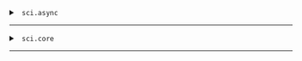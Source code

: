 <details>


<summary><code> sci.async </code></summary>


## sci.async
<details>


<summary><code>eval-string*</code> </summary>


### `eval-string*`

[Source](https://github.com/babashka/sci/blob/master/src/sci/async.cljs#L8-L8)
</details>


</details>


<hr>
<details>


<summary><code> sci.core </code></summary>


## sci.core
<details>


<summary><code>*1</code> </summary>


### `*1`

[Source](https://github.com/babashka/sci/blob/master/src/sci/core.cljc#L113-L113)
</details>


<details>


<summary><code>*2</code> </summary>


### `*2`

[Source](https://github.com/babashka/sci/blob/master/src/sci/core.cljc#L114-L114)
</details>


<details>


<summary><code>*3</code> </summary>


### `*3`

[Source](https://github.com/babashka/sci/blob/master/src/sci/core.cljc#L115-L115)
</details>


<details>


<summary><code>*e</code> </summary>


### `*e`

[Source](https://github.com/babashka/sci/blob/master/src/sci/core.cljc#L116-L116)
</details>


<details>


<summary><code>add-class!</code> - Adds class (JVM class or JS object) to <i>ctx</i> as <i>class-name</i> (a </summary>


### `add-class!`
> <code>[ctx class-name class]</code><br>

Adds class (JVM class or JS object) to `ctx` as `class-name` (a
  symbol). Returns mutated context.

[Source](https://github.com/babashka/sci/blob/master/src/sci/core.cljc#L440-L450)
</details>


<details>


<summary><code>add-import!</code> - Adds import of class named by <i>class-name</i> (a symbol) to namespace named by <i>ns- </summary>


### `add-import!`
> <code>[ctx ns-name class-name alias]</code><br>

Adds import of class named by `class-name` (a symbol) to namespace named by `ns-name` (a symbol) under alias `alias` (a symbol). Returns mutated context.

[Source](https://github.com/babashka/sci/blob/master/src/sci/core.cljc#L452-L457)
</details>


<details>


<summary><code>all-ns</code> - Returns all SCI ns objects in the <i>ctx</i> </summary>


### `all-ns`
> <code>[ctx]</code><br>

Returns all SCI ns objects in the `ctx`

[Source](https://github.com/babashka/sci/blob/master/src/sci/core.cljc#L464-L467)
</details>


<details>


<summary><code>alter-var-root</code> - Atomically alters the root binding of sci var v by applying f to its </summary>


### `alter-var-root`
> <code>[v f]</code><br>
> <code>[v f & args]</code><br>

Atomically alters the root binding of sci var v by applying f to its
  current value plus any args.

[Source](https://github.com/babashka/sci/blob/master/src/sci/core.cljc#L177-L183)
</details>


<details>


<summary><code>assert</code> - SCI var that represents SCI's clojure.core/*assert* </summary>


### `assert`

SCI var that represents SCI's clojure.core/*assert*

[Source](https://github.com/babashka/sci/blob/master/src/sci/core.cljc#L111-L111)
</details>


<details>


<summary><code>binding</code> - Macro for binding sci vars </summary>


### `binding`
> <code>[bindings & body]</code><br>

Macro.


Macro for binding sci vars. Must be called with a vector of sci
  dynamic vars to values.

[Source](https://github.com/babashka/sci/blob/master/src/sci/core.cljc#L87-L94)
</details>


<details>


<summary><code>cljs-ns-publics</code> </summary>


### `cljs-ns-publics`

[Source](https://github.com/babashka/sci/blob/master/src/sci/core.cljc#L341-L341)
</details>


<details>


<summary><code>copy-ns</code> - Returns map of names to SCI vars as a result of copying public </summary>


### `copy-ns`
> <code>[ns-sym sci-ns]</code><br>
> <code>[ns-sym sci-ns opts]</code><br>

Macro.


Returns map of names to SCI vars as a result of copying public
  Clojure vars from ns-sym (a symbol). Attaches sci-ns (result of
  sci/create-ns) to meta. Copies :name, :macro :doc, :no-doc
  and :argslists metadata.

  Options:

  - :exclude: a seqable of names to exclude from the
  namespace. Defaults to none.

  - :copy-meta: a seqable of keywords to copy from the original var
  meta.  Use :all instead of a seqable to copy all. Defaults
  to [:doc :arglists :macro].

  - :exclude-when-meta: seqable of keywords; vars with meta matching
  these keys are excluded.  Defaults to [:no-doc :skip-wiki]

  The selection of vars is done at compile time which is mostly
  important for ClojureScript to not pull in vars into the compiled
  JS. Any additional vars can be added after the fact with sci/copy-var
  manually.

[Source](https://github.com/babashka/sci/blob/master/src/sci/core.cljc#L358-L438)
</details>


<details>


<summary><code>copy-var</code> - Copies contents from var <i>sym</i> to a new sci var </summary>


### `copy-var`
> <code>[sym ns]</code><br>
> <code>[sym ns opts]</code><br>

Macro.


Copies contents from var `sym` to a new sci var. The value `ns` is an
  object created with `sci.core/create-ns`. If new-name is supplied, the 
  copied var will be named new-name.

[Source](https://github.com/babashka/sci/blob/master/src/sci/core.cljc#L52-L73)
</details>


<details>


<summary><code>create-ns</code> - Creates namespace object </summary>


### `create-ns`
> <code>[sym]</code><br>
> <code>[sym meta]</code><br>

Creates namespace object. Can be used in var metadata.

[Source](https://github.com/babashka/sci/blob/master/src/sci/core.cljc#L249-L253)
</details>


<details>


<summary><code>err</code> - SCI var that represents SCI's <i>clojure.core/*err*</i> </summary>


### `err`

SCI var that represents SCI's `clojure.core/*err*`

[Source](https://github.com/babashka/sci/blob/master/src/sci/core.cljc#L99-L99)
</details>


<details>


<summary><code>eval-form</code> - Evaluates form (as produced by <i>parse-string</i> or <i>parse-next</i>) in the </summary>


### `eval-form`
> <code>[ctx form]</code><br>

Evaluates form (as produced by `parse-string` or `parse-next`) in the
  context of `ctx` (as produced with `init`). To allow namespace
  switches, establish root binding of `sci/ns` with `sci/binding` or
  `sci/with-bindings.`

[Source](https://github.com/babashka/sci/blob/master/src/sci/core.cljc#L283-L290)
</details>


<details>


<summary><code>eval-string</code> - Evaluates string <i>s</i> as one or multiple Clojure expressions using the Small Cloj </summary>


### `eval-string`
> <code>[s]</code><br>
> <code>[s opts]</code><br>

Evaluates string `s` as one or multiple Clojure expressions using the Small Clojure Interpreter.

  The map `opts` may contain the following:

  - `:namespaces`: a map of symbols to namespaces, where a namespace
  is a map with symbols to values, e.g.: `{'foo.bar {'x 1}}`. These
  namespaces can be used with `require`.

  - `:bindings`: `:bindings x` is the same as `:namespaces {'user x}`.

  - `:allow`: a seqable of allowed symbols. All symbols, even those
  brought in via `:bindings` or `:namespaces` have to be explicitly
  enumerated.

  - `:deny`: a seqable of disallowed symbols, e.g.: `[loop quote
  recur]`.

  - `:features`: when provided a non-empty set of keywords, sci will process reader conditionals using these features (e.g. #{:bb}).

  - `:env`: an atom with a map in which state from the
  evaluation (defined namespaced and vars) will be persisted for
  re-use over multiple calls.

[Source](https://github.com/babashka/sci/blob/master/src/sci/core.cljc#L196-L221)
</details>


<details>


<summary><code>eval-string*</code> - Evaluates string <i>s</i> in the context of <i>ctx</i> (as produced with </summary>


### `eval-string*`
> <code>[ctx s]</code><br>

Evaluates string `s` in the context of `ctx` (as produced with
  `init`).

[Source](https://github.com/babashka/sci/blob/master/src/sci/core.cljc#L243-L247)
</details>


<details>


<summary><code>file</code> - SCI var that represents SCI's <i>clojure.core/*file*</i> </summary>


### `file`

SCI var that represents SCI's `clojure.core/*file*`

[Source](https://github.com/babashka/sci/blob/master/src/sci/core.cljc#L101-L101)
</details>


<details>


<summary><code>find-ns</code> - Returns SCI ns object as created with <i>sci/create-ns</i> from <i>ctx</i> found by <i>ns-sy </summary>


### `find-ns`
> <code>[ctx ns-sym]</code><br>

Returns SCI ns object as created with `sci/create-ns` from `ctx` found by `ns-sym`.

[Source](https://github.com/babashka/sci/blob/master/src/sci/core.cljc#L459-L462)
</details>


<details>


<summary><code>fork</code> - Forks a context (as produced with <i>init</i>) into a new context </summary>


### `fork`
> <code>[ctx]</code><br>

Forks a context (as produced with `init`) into a new context. Any new
  vars created in the new context won't be visible in the original
  context.

[Source](https://github.com/babashka/sci/blob/master/src/sci/core.cljc#L236-L241)
</details>


<details>


<summary><code>format-stacktrace</code> - Returns a list of formatted stack trace elements as strings from stacktrace. </summary>


### `format-stacktrace`
> <code>[stacktrace]</code><br>

Returns a list of formatted stack trace elements as strings from stacktrace.

[Source](https://github.com/babashka/sci/blob/master/src/sci/core.cljc#L297-L300)
</details>


<details>


<summary><code>future</code> - Like clojure.core/future but also conveys sci bindings to the thread. </summary>


### `future`
> <code>[& body]</code><br>

Macro.


Like clojure.core/future but also conveys sci bindings to the thread.

[Source](https://github.com/babashka/sci/blob/master/src/sci/core.cljc#L151-L156)
</details>


<details>


<summary><code>get-column-number</code> </summary>


### `get-column-number`
> <code>[reader]</code><br>

[Source](https://github.com/babashka/sci/blob/master/src/sci/core.cljc#L270-L271)
</details>


<details>


<summary><code>get-line-number</code> </summary>


### `get-line-number`
> <code>[reader]</code><br>

[Source](https://github.com/babashka/sci/blob/master/src/sci/core.cljc#L267-L268)
</details>


<details>


<summary><code>in</code> - SCI var that represents SCI's <i>clojure.core/*in*</i> </summary>


### `in`

SCI var that represents SCI's `clojure.core/*in*`

[Source](https://github.com/babashka/sci/blob/master/src/sci/core.cljc#L97-L97)
</details>


<details>


<summary><code>init</code> - Creates an initial sci context from given options <i>opts</i> </summary>


### `init`
> <code>[opts]</code><br>

Creates an initial sci context from given options `opts`. The context
  can be used with `eval-string*`. See `eval-string` for available
  options. The internal organization of the context is implementation
  detail and may change in the future.

[Source](https://github.com/babashka/sci/blob/master/src/sci/core.cljc#L223-L229)
</details>


<details>


<summary><code>intern</code> - Finds or creates a sci var named by the symbol name in the namespace </summary>


### `intern`
> <code>[ctx sci-ns name]</code><br>
> <code>[ctx sci-ns name val]</code><br>

Finds or creates a sci var named by the symbol name in the namespace
  ns (which can be a symbol or a sci namespace), setting its root
  binding to val if supplied. The namespace must exist in the ctx. The
  sci var will adopt any metadata from the name symbol.  Returns the
  sci var.

[Source](https://github.com/babashka/sci/blob/master/src/sci/core.cljc#L185-L194)
</details>


<details>


<summary><code>merge-opts</code> - Updates a context with opts merged in and returns it. </summary>


### `merge-opts`
> <code>[ctx opts]</code><br>

Updates a context with opts merged in and returns it.

[Source](https://github.com/babashka/sci/blob/master/src/sci/core.cljc#L231-L234)
</details>


<details>


<summary><code>new-dynamic-var</code> - Same as new-var but adds :dynamic true to meta. </summary>


### `new-dynamic-var`
> <code>[name]</code><br>
> <code>[name init-val]</code><br>
> <code>[name init-val meta]</code><br>

Same as new-var but adds :dynamic true to meta.

[Source](https://github.com/babashka/sci/blob/master/src/sci/core.cljc#L31-L36)
</details>


<details>


<summary><code>new-macro-var</code> - Same as new-var but adds :macro true to meta as well </summary>


### `new-macro-var`
> <code>[name init-val]</code><br>
> <code>[name init-val meta]</code><br>

Same as new-var but adds :macro true to meta as well
  as :sci/macro true to meta of the fn itself.

[Source](https://github.com/babashka/sci/blob/master/src/sci/core.cljc#L43-L50)
</details>


<details>


<summary><code>new-var</code> - Returns a new sci var. </summary>


### `new-var`
> <code>[name]</code><br>
> <code>[name init-val]</code><br>
> <code>[name init-val meta]</code><br>

Returns a new sci var.

[Source](https://github.com/babashka/sci/blob/master/src/sci/core.cljc#L24-L29)
</details>


<details>


<summary><code>ns</code> - SCI var that represents SCI's <i>clojure.core/*ns*</i> </summary>


### `ns`

SCI var that represents SCI's `clojure.core/*ns*`

[Source](https://github.com/babashka/sci/blob/master/src/sci/core.cljc#L100-L100)
</details>


<details>


<summary><code>ns-name</code> - Returns name of SCI ns as symbol. </summary>


### `ns-name`
> <code>[sci-ns]</code><br>

Returns name of SCI ns as symbol.

[Source](https://github.com/babashka/sci/blob/master/src/sci/core.cljc#L302-L305)
</details>


<details>


<summary><code>out</code> - SCI var that represents SCI's <i>clojure.core/*out*</i> </summary>


### `out`

SCI var that represents SCI's `clojure.core/*out*`

[Source](https://github.com/babashka/sci/blob/master/src/sci/core.cljc#L98-L98)
</details>


<details>


<summary><code>parse-next</code> - Parses next form from reader </summary>


### `parse-next`
> <code>[ctx reader]</code><br>
> <code>[ctx reader opts]</code><br>

Parses next form from reader

[Source](https://github.com/babashka/sci/blob/master/src/sci/core.cljc#L273-L281)
</details>


<details>


<summary><code>parse-string</code> - Parses string <i>s</i> in the context of <i>ctx</i> (as produced with </summary>


### `parse-string`
> <code>[ctx s]</code><br>

Parses string `s` in the context of `ctx` (as produced with
  `init`).

[Source](https://github.com/babashka/sci/blob/master/src/sci/core.cljc#L255-L259)
</details>


<details>


<summary><code>pmap</code> - Like clojure.core/pmap but also conveys sci bindings to the threads. </summary>


### `pmap`
> <code>[f coll]</code><br>
> <code>[f coll & colls]</code><br>

Like clojure.core/pmap but also conveys sci bindings to the threads.

[Source](https://github.com/babashka/sci/blob/master/src/sci/core.cljc#L158-L175)
</details>


<details>


<summary><code>print-dup</code> - SCI var that represents SCI's <i>clojure.core/*print-dup*</i> </summary>


### `print-dup`

SCI var that represents SCI's `clojure.core/*print-dup*`

[Source](https://github.com/babashka/sci/blob/master/src/sci/core.cljc#L107-L107)
</details>


<details>


<summary><code>print-err-fn</code> - SCI var that represents SCI's <i>cljs.core/*print-err-fn*</i> </summary>


### `print-err-fn`

SCI var that represents SCI's `cljs.core/*print-err-fn*`

[Source](https://github.com/babashka/sci/blob/master/src/sci/core.cljc#L109-L109)
</details>


<details>


<summary><code>print-fn</code> - SCI var that represents SCI's <i>cljs.core/*print-fn*</i> </summary>


### `print-fn`

SCI var that represents SCI's `cljs.core/*print-fn*`

[Source](https://github.com/babashka/sci/blob/master/src/sci/core.cljc#L108-L108)
</details>


<details>


<summary><code>print-length</code> - SCI var that represents SCI's <i>clojure.core/*print-length*</i> </summary>


### `print-length`

SCI var that represents SCI's `clojure.core/*print-length*`

[Source](https://github.com/babashka/sci/blob/master/src/sci/core.cljc#L103-L103)
</details>


<details>


<summary><code>print-level</code> - SCI var that represents SCI's <i>clojure.core/*print-level*</i> </summary>


### `print-level`

SCI var that represents SCI's `clojure.core/*print-level*`

[Source](https://github.com/babashka/sci/blob/master/src/sci/core.cljc#L104-L104)
</details>


<details>


<summary><code>print-meta</code> - SCI var that represents SCI's <i>clojure.core/*print-meta*</i> </summary>


### `print-meta`

SCI var that represents SCI's `clojure.core/*print-meta*`

[Source](https://github.com/babashka/sci/blob/master/src/sci/core.cljc#L105-L105)
</details>


<details>


<summary><code>print-newline</code> - SCI var that represents SCI's <i>cljs.core/*print-newline*</i> </summary>


### `print-newline`

SCI var that represents SCI's `cljs.core/*print-newline*`

[Source](https://github.com/babashka/sci/blob/master/src/sci/core.cljc#L110-L110)
</details>


<details>


<summary><code>print-readably</code> - SCI var that represents SCI's <i>clojure.core/*print-readably*</i> </summary>


### `print-readably`

SCI var that represents SCI's `clojure.core/*print-readably*`

[Source](https://github.com/babashka/sci/blob/master/src/sci/core.cljc#L106-L106)
</details>


<details>


<summary><code>read-eval</code> - SCI var that represents SCI's <i>clojure.core/*read-eval*</i> </summary>


### `read-eval`

SCI var that represents SCI's `clojure.core/*read-eval*`

[Source](https://github.com/babashka/sci/blob/master/src/sci/core.cljc#L102-L102)
</details>


<details>


<summary><code>reader</code> - Coerces x into indexing pushback-reader to be used with </summary>


### `reader`
> <code>[x]</code><br>

Coerces x into indexing pushback-reader to be used with
  parse-next. Accepts: string or java.io.Reader.

[Source](https://github.com/babashka/sci/blob/master/src/sci/core.cljc#L261-L265)
</details>


<details>


<summary><code>set!</code> - Establish thread local binding of dynamic var </summary>


### `set!`
> <code>[dynamic-var v]</code><br>

Establish thread local binding of dynamic var

[Source](https://github.com/babashka/sci/blob/master/src/sci/core.cljc#L38-L41)
</details>


<details>


<summary><code>stacktrace</code> - Returns list of stacktrace element maps from exception, if available. </summary>


### `stacktrace`
> <code>[ex]</code><br>

Returns list of stacktrace element maps from exception, if available.

[Source](https://github.com/babashka/sci/blob/master/src/sci/core.cljc#L292-L295)
</details>


<details>


<summary><code>with-bindings</code> - Macro for binding sci vars </summary>


### `with-bindings`
> <code>[bindings-map & body]</code><br>

Macro.


Macro for binding sci vars. Must be called with map of sci dynamic
  vars to values. Used in babashka.

[Source](https://github.com/babashka/sci/blob/master/src/sci/core.cljc#L76-L85)
</details>


<details>


<summary><code>with-in-str</code> - Evaluates body in a context in which sci's *in* is bound to a fresh </summary>


### `with-in-str`
> <code>[s & body]</code><br>

Macro.


Evaluates body in a context in which sci's *in* is bound to a fresh
  StringReader initialized with the string s.

[Source](https://github.com/babashka/sci/blob/master/src/sci/core.cljc#L122-L129)
</details>


<details>


<summary><code>with-out-str</code> - Evaluates exprs in a context in which sci's *out* is bound to a fresh </summary>


### `with-out-str`
> <code>[& body]</code><br>

Macro.


Evaluates exprs in a context in which sci's *out* is bound to a fresh
  StringWriter.  Returns the string created by any nested printing
  calls.

[Source](https://github.com/babashka/sci/blob/master/src/sci/core.cljc#L132-L148)
</details>


</details>


<hr>
